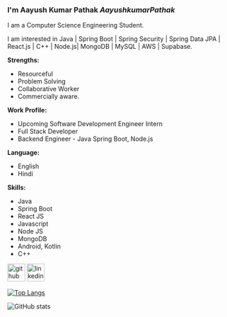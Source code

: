 ### I'm Aayush Kumar Pathak _AayushkumarPathak_

I am a Computer Science Engineering Student. 

I am interested in Java | Spring Boot | Spring Security | Spring Data JPA | React.js | C++ | Node.js| MongoDB | MySQL | AWS | Supabase.

**Strengths:**
  * Resourceful
  * Problem Solving 
  * Collaborative Worker
  * Commercially aware.
  
**Work Profile:**
  * Upcoming Software Development Engineer Intern
  * Full Stack Developer
  * Backend Engineer - Java Spring Boot, Node.js
  
**Language:**
  * English
  * Hindi

**Skills:**  
  * Java
  * Spring Boot
  * React JS
  * Javascript
  * Node JS
  * MongoDB
  * Android, Kotlin
  * C++ 


[<img src='https://cdn.jsdelivr.net/npm/simple-icons@3.0.1/icons/github.svg' alt='github' height='40'>](https://github.com/AayushkumarPathak)  [<img src='https://cdn.jsdelivr.net/npm/simple-icons@3.0.1/icons/linkedin.svg' alt='linkedin' height='40'>](https://www.linkedin.com/in/aayush-kumar-pathak122165/) 

[![Top Langs](https://github-readme-stats.vercel.app/api/top-langs/?username=AayushkumarPathak&layout=compact)](https://github.com/anuraghazra/github-readme-stats)

![GitHub stats](https://github-readme-stats.vercel.app/api?username=AayushkumarPathak&show_icons=true&theme=radical&hide=prs,issues)  

